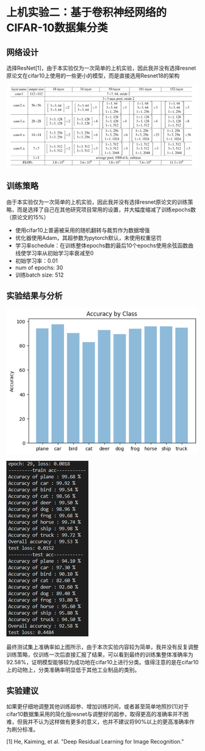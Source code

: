 # 上机实验二：基于卷积神经网络的CIFAR-10数据集分类

## 网络设计

选择ResNet[1]，由于本实验仅为一次简单的上机实验，因此我并没有选择resnet原论文在cifar10上使用的一些更小的模型，而是直接选用Resnet18的架构

![image-20230402231455233](exp2.assets/image-20230402231455233.png)

## 训练策略

由于本实验仅为一次简单的上机实验，因此我并没有选择resnet原论文的训练策略，而是选择了自己在其他研究项目常用的设置，并大幅度缩减了训练epochs数（原论文的15%）

* 使用cifar10上普遍被采用的随机翻转与裁剪作为数据增强
* 优化器使用Adam，其超参数为pytorch默认，未使用权重惩罚
* 学习率schedule：在训练整体epochs数的最后10个epochs使用余弦函数曲线使学习率从初始学习率衰减至0
* 初始学习率：0.01
* num of epochs: 30
* 训练batch size: 512

## 实验结果与分析

![class_acc_pic](exp2.assets/class_acc_pic.png)

![image-20230402225534975](exp2.assets/image-20230402225534975.png)

最终测试集上准确率如上图所示，由于本次实验内容较为简单，我并没有反复调整训练策略，仅训练一次后直接汇报了结果，可以看到最终的训练集整体准确率为92.58%，证明模型能够较为成功地在cifar10上进行分类。值得注意的是在cifar10上的动物上，分类准确率明显低于其他工业制品的类别。

## 实验建议

如果更仔细地调整其他训练超参、增加训练时间，或者甚至简单地照抄[1]对于cifar10数据集采用的简化版resnet与调整好的超参，取得更高的准确率并不困难，但我并不认为这样做有更多的意义，也并不建议将90%以上的更高准确率作为刷分标准。

[1] He, Kaiming, et al. "Deep Residual Learning for Image Recognition."